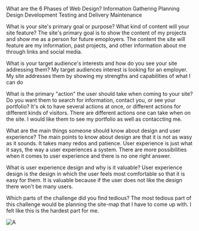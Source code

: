 
What are the 6 Phases of Web Design?
Information Gathering
Planning
Design
Development
Testing and Delivery
Maintenance

What is your site's primary goal or purpose? What kind of content will your site feature?
The site's primary goal is to show the content of my projects and show me as a person for future emoployers. The content the site will feature are my information, past projects, and other information about me through links and social media.

What is your target audience's interests and how do you see your site addressing them?
My target audiences interest is looking for an employer. My site addresses them by showing my strengths and capabilities of what I can do

What is the primary "action" the user should take when coming to your site? Do you want them to search for information, contact you, or see your portfolio? It's ok to have several actions at once, or different actions for different kinds of visitors.
There are different actions one can take when on the site. I would like them to see my portfolio as well as contaccting me. 

What are the main things someone should know about design and user experience?
The main points to know about design are that it is not as wasy as it sounds. It takes many redos and patience. User experience is just what it says, the way a user experiences a system. There are more possibilities when it comes to user experience and there is no one right answer. 

What is user experience design and why is it valuable? 
User experience design is the design in which the user feels most comfortable so that it is easy for them. It is valuable because if the user does not like the design there won't be many users.

Which parts of the challenge did you find tedious?
The most tedious part of this challenge would be planning the site-map that I have to come up with. I felt like this is the hardest part for me.

![A](/eddiebueno/phase-0/blob/master/week-2/imgs/site-map.png "Site-Map")
